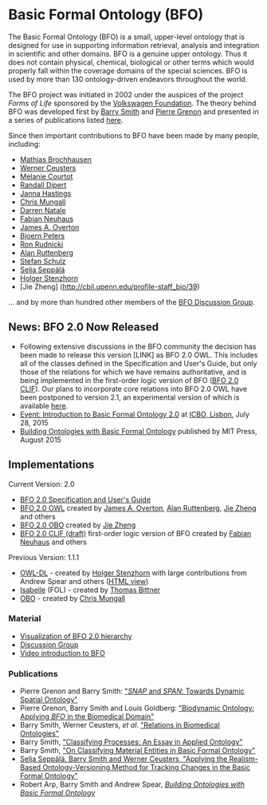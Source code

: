 # Basic Formal Ontology (BFO)

The Basic Formal Ontology (BFO) is a small, upper-level ontology that is designed for use in supporting information retrieval, analysis and integration in scientific and other domains. BFO is a genuine upper ontology. Thus it does not contain physical, chemical, biological or other terms which would properly fall within the coverage domains of the special sciences. BFO is used by more than 130 ontology-driven endeavors throughout the world.

The BFO project was initiated in 2002 under the auspices of the project *Forms of Life* sponsored by the [Volkswagen Foundation](http://www.volkswagen-stiftung.de/english.html). The theory behind BFO was developed first by [Barry Smith](http://ontology.buffalo.edu/smith) and [Pierre Grenon](https://uk.linkedin.com/pub/pierre-grenon/8/386/399) and presented in a series of publications listed [here](http://www.ifomis.org/bfo/publications).

Since then important contributions to BFO have been made by many people, including:

- [Mathias Brochhausen](http://dbmi.uams.edu/faculty/mathias-brochhausen-ph-d)
- [Werner Ceusters](http://www.referent-tracking.com/RTU/?page=ceusters_vita)
- [Melanie Courtot](http://ca.linkedin.com/in/mcourtot)
- [Randall Dipert](http://www.philosophy.buffalo.edu/people/faculty/dipert/)
- [Janna Hastings](http://www.ebi.ac.uk/~hastings)
- [Chris Mungall](http://berkeleybop.org/person/chris-mungall)
- [Darren Natale](http://pir.georgetown.edu/pirwww/aboutpir/natalebio.shtml)
- [Fabian Neuhaus](https://www.linkedin.com/pub/fabian-neuhaus/59/a77/b96)
- [James A. Overton](http://james.overton.ca)
- [Bjoern Peters](http://www.liai.org/pages/faculty-peters)
- [Ron Rudnicki](https://www.linkedin.com/pub/ron-rudnicki/4/b00/957)
- [Alan Ruttenberg](http://sciencecommons.org/about/whoweare/ruttenberg)
- [Stefan Schulz](http://purl.org/steschu)
- [Selja Seppälä](https://seljaseppala.wordpress.com/)
- [Holger Stenzhorn](http://purl.org/holger)
- [Jie Zheng] (http://cbil.upenn.edu/profile-staff_bio/39)

... and by more than hundred other members of the [BFO Discussion Group](http://groups.google.com/group/bfo-discuss).


## News: BFO 2.0 Now Released

- Following extensive discussions in the BFO community the decision has been made to release this version \[LINK\] as BFO 2.0 OWL. This includes all of the classes defined in the Specification and User's Guide, but only those of the relations for which we have remains authoritative, and is being implemented in the first-order logic version of BFO ([BFO 2.0 CLIF](https://ontohub.org/bfo)). Our plans to incorporate core relations into BFO 2.0 OWL have been postponed to version 2.1, an experimental version of which is available [here](http://www.ontobee.org/browser/index.php?o=BFO).
- [Event: Introduction to Basic Formal Ontology 2.0](http://ncorwiki.buffalo.edu/index.php/Basic_Formal_Ontology_2015) at [ICBO, Lisbon](http://icbo2015.fc.ul.pt/), July 28, 2015
- [Building Ontologies with Basic Formal Ontology](http://mitpress.mit.edu/books/building-ontologies-basic-formal-ontology) published by MIT Press, August 2015


## Implementations

Current Version: 2.0

- [BFO 2.0 Specification and User's Guide](https://github.com/BFO-ontology/BFO/raw/master/docs/bfo2-reference/BFO2-Reference.docx)
- [BFO 2.0 OWL](https://raw.githubusercontent.com/BFO-ontology/BFO/master/releases/2.0/bfo.owl) created by [James A. Overton](http://james.overton.ca), [Alan Ruttenberg](https://www.linkedin.com/in/alanruttenberg), [Jie Zheng](http://cbil.upenn.edu/profile-staff_bio/39) and others
- [BFO 2.0 OBO](https://raw.githubusercontent.com/BFO-ontology/BFO/master/releases/2.0/bfo.obo) created by [Jie Zheng](http://cbil.upenn.edu/profile-staff_bio/39)
- [BFO 2.0 CLIF (draft)](https://ontohub.org/bfo) first-order logic version of BFO created by [Fabian Neuhaus](https://www.linkedin.com/pub/fabian-neuhaus/59/a77/b96) and others

Previous Version: 1.1.1

- [OWL-DL](http://ifomis.uni-saarland.de/bfo/owl) - created by [Holger Stenzhorn](http://purl.org/holger) with large contributions from Andrew Spear and others ([HTML view](http://www.mygrid.org.uk/OWL/Presentation?url=http%3A%2F%2Fwww.ifomis.org%2Fbfo%2F1.1))
- [Isabelle](http://ifomis.uni-saarland.de/bfo/fol) (FOL) - created by [Thomas Bittner](http://www.acsu.buffalo.edu/~bittner3)
- [OBO](http://ifomis.uni-saarland.de/bfo/obo) - created by [Chris Mungall](http://berkeleybop.org/person/chris-mungall)

### Material

- [Visualization of BFO 2.0 hierarchy](http://ontology.buffalo.edu/bfo/BFO2.png)
- [Discussion Group](http://ifomis.uni-saarland.de/bfo/discussion)
- [Video introduction to BFO](http://youtu.be/Yl6_M1sQEAQ)

### Publications

- Pierre Grenon and Barry Smith: ["*SNAP* and *SPAN*: Towards Dynamic Spatial Ontology"](http://ontology.buffalo.edu/smith/articles/SNAP_SPAN.pdf)
- Pierre Grenon, Barry Smith and Louis Goldberg: ["Biodynamic Ontology: Applying *BFO* in the Biomedical Domain"](http://ontology.buffalo.edu/medo/biodynamic.pdf)
- Barry Smith, Werner Ceusters, *et al*. ["Relations in Biomedical Ontologies"](http://genomebiology.com/2005/6/5/R46)
- Barry Smith, ["Classifying Processes: An Essay in Applied Ontology"](http://ontology.buffalo.edu/smith/articles/Classifying_Processes.pdf)
- Barry Smith, ["On Classifying Material Entities in Basic Formal Ontology"](http://ontology.buffalo.edu/smith/articles/material_entities.pdf)
- [Selja Seppälä, Barry Smith and Werner Ceusters, "Applying the Realism-Based Ontology-Versioning Method for Tracking Changes in the Basic Formal Ontology"](http://ontology.buffalo.edu/smith/articles/fois2014.pdf)
- Robert Arp, Barry Smith and Andrew Spear, [*Building Ontologies with Basic Formal Ontology*](http://mitpress.mit.edu/books/building-ontologies-basic-formal-ontology)
